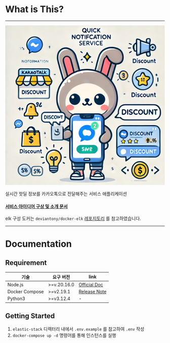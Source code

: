 # What is This?
---

![banner.webp](public/service_banner.webp)

실시간 핫딜 정보를 카카오톡으로 전달해주는 서비스 애플리케이션

#### [서비스 아이디어 구상 및 소개 문서](https://woolly-hoodie-ae9.notion.site/11318d349b958068b39ee2468f477e9a?pvs=4)

elk 구성 도커는 `deviantony/docker-elk` [레포지토리](https://github.com/deviantony/docker-elk?tab=readme-ov-file#how-to-configure-logstash) 를 참고하였습니다.


---


# Documentation

## Requirement

| 기술             | 요구 버전       | link                                                                    |
|----------------|-------------|-------------------------------------------------------------------------|
| Node.js        | >=v.20.16.0 | [Official Doc](https://nodejs.org/en/blog/release/v20.16.0)             |
| Docker Compose | >=v2.19.1   | [Release Note](https://docs.docker.com/compose/releases/release-notes/) |
| Python3        | >=v3.12.4 | - |

## Getting Started

1. `elastic-stack` 디렉터리 내에서 `.env.example` 를 참고하여 `.env` 작성
2. `docker-compose up -d` 명령어를 통해 인스턴스를 실행
